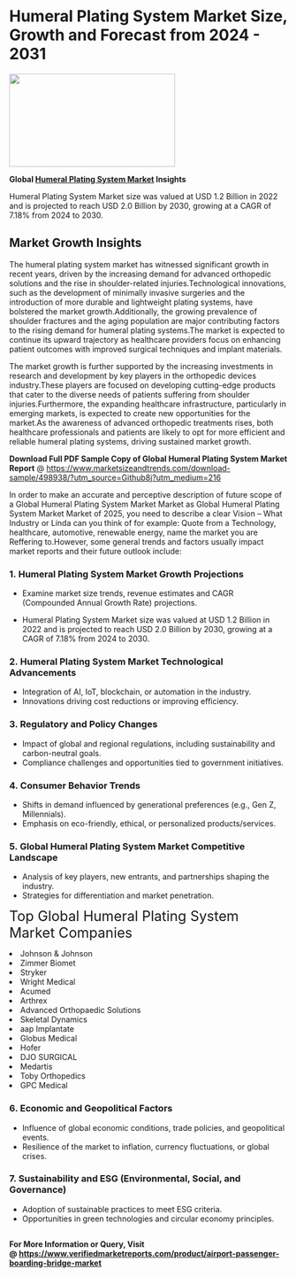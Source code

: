 <H1>Humeral Plating System Market Size, Growth and Forecast from 2024 - 2031</H1><img class="aligncenter size-medium wp-image-584254" src="https://thirdeyenews.in/wp-content/uploads/2024/09/Global-Market-Research-300x168.jpeg" alt="" width="300" height="168" /><p><strong>Global&nbsp;<a href="https://www.marketsizeandtrends.com/download-sample/498938/?utm_source=Github8j?utm_medium=216">Humeral Plating System Market</a> Insights</strong></p><p>Humeral Plating System Market size was valued at USD 1.2 Billion in 2022 and is projected to reach USD 2.0 Billion by 2030, growing at a CAGR of 7.18% from 2024 to 2030.</p><p><h2>Market Growth Insights</h2> <p>The humeral plating system market has witnessed significant growth in recent years, driven by the increasing demand for advanced orthopedic solutions and the rise in shoulder-related injuries.Technological innovations, such as the development of minimally invasive surgeries and the introduction of more durable and lightweight plating systems, have bolstered the market growth.Additionally, the growing prevalence of shoulder fractures and the aging population are major contributing factors to the rising demand for humeral plating systems.The market is expected to continue its upward trajectory as healthcare providers focus on enhancing patient outcomes with improved surgical techniques and implant materials.</p> <p>The market growth is further supported by the increasing investments in research and development by key players in the orthopedic devices industry.These players are focused on developing cutting-edge products that cater to the diverse needs of patients suffering from shoulder injuries.Furthermore, the expanding healthcare infrastructure, particularly in emerging markets, is expected to create new opportunities for the market.As the awareness of advanced orthopedic treatments rises, both healthcare professionals and patients are likely to opt for more efficient and reliable humeral plating systems, driving sustained market growth.</p> <p><span class=""><strong>Download Full PDF Sample Copy of Global Humeral Plating System Market Report</strong> @ <a href="https://www.marketsizeandtrends.com/download-sample/498938/?utm_source=Github8j?utm_medium=216" target="_blank">https://www.marketsizeandtrends.com/download-sample/498938/?utm_source=Github8j?utm_medium=216</a></span></p><p>In order to make an accurate and perceptive description of future scope of a Global&nbsp;Humeral Plating System Market Market as Global&nbsp;Humeral Plating System Market Market of 2025, you need to describe a clear Vision &ndash; What Industry or Linda can you think of for example: Quote from a Technology, healthcare, automotive, renewable energy, name the market you are Reffering to.However, some general trends and factors usually impact market reports and their future outlook include:</p><h3>1.&nbsp;<strong>Humeral Plating System Market Growth Projections</strong></h3><ul><li>Examine market size trends, revenue estimates and CAGR (Compounded Annual Growth Rate) projections.</li><li><p>Humeral Plating System Market size was valued at USD 1.2 Billion in 2022 and is projected to reach USD 2.0 Billion by 2030, growing at a CAGR of 7.18% from 2024 to 2030.</p></li></ul><h3>2.&nbsp;<strong>Humeral Plating System Market Technological Advancements</strong></h3><ul><li>Integration of AI, IoT, blockchain, or automation in the industry.</li><li>Innovations driving cost reductions or improving efficiency.</li></ul><h3>3.&nbsp;<strong>Regulatory and Policy Changes</strong></h3><ul><li>Impact of global and regional regulations, including sustainability and carbon-neutral goals.</li><li>Compliance challenges and opportunities tied to government initiatives.</li></ul><h3>4.&nbsp;<strong>Consumer Behavior Trends</strong></h3><ul><li>Shifts in demand influenced by generational preferences (e.g., Gen Z, Millennials).</li><li>Emphasis on eco-friendly, ethical, or personalized products/services.</li></ul><h3>5.&nbsp;<strong>Global Humeral Plating System Market Competitive Landscape</strong></h3><ul><li>Analysis of key players, new entrants, and partnerships shaping the industry.</li><li>Strategies for differentiation and market penetration.</li></ul><p data-pm-slice="1 1 []"><span style="color: inherit; font-family: inherit; font-size: 25px;">Top Global Humeral Plating System Market Companies</span></p><div class="" data-test-id=""><p><li>Johnson & Johnson</li><li> Zimmer Biomet</li><li> Stryker</li><li> Wright Medical</li><li> Acumed</li><li> Arthrex</li><li> Advanced Orthopaedic Solutions</li><li> Skeletal Dynamics</li><li> aap Implantate</li><li> Globus Medical</li><li> Hofer</li><li> DJO SURGICAL</li><li> Medartis</li><li> Toby Orthopedics</li><li> GPC Medical</li></p></div><h3>6.&nbsp;<strong>Economic and Geopolitical Factors</strong></h3><ul><li>Influence of global economic conditions, trade policies, and geopolitical events.</li><li>Resilience of the market to inflation, currency fluctuations, or global crises.</li></ul><h3>7.&nbsp;<strong>Sustainability and ESG (Environmental, Social, and Governance)</strong></h3><ul><li>Adoption of sustainable practices to meet ESG criteria.</li><li>Opportunities in green technologies and circular economy principles.</li></ul><h2><strong style="font-size: 14px;">For More Information or Query, Visit @&nbsp;</strong><a style="background-color: #ffffff; font-size: 14px;" href="https://www.marketsizeandtrends.com/report/humeral-plating-system-market/" target="_blank">https://www.verifiedmarketreports.com/product/airport-passenger-boarding-bridge-market</a></h2>